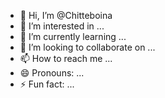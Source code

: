- 👋 Hi, I’m @Chitteboina
- 👀 I’m interested in ...
- 🌱 I’m currently learning ...
- 💞️ I’m looking to collaborate on ...
- 📫 How to reach me ...
- 😄 Pronouns: ...
- ⚡ Fun fact: ...

<!---
Chitteboina/Chitteboina is a ✨ special ✨ repository because its `README.md` (this file) appears on your GitHub profile.
You can click the Preview link to take a look at your changes.
--->
